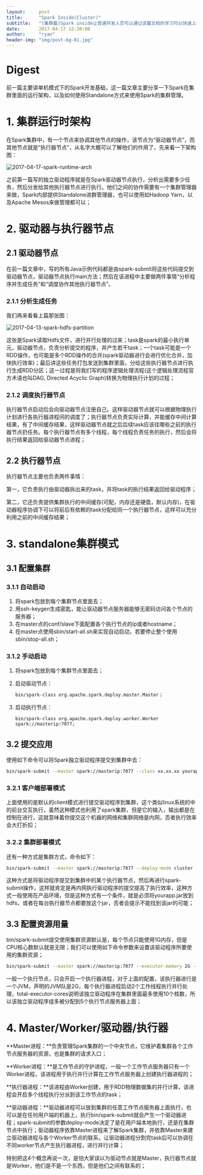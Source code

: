 ```yaml
---
layout:     post
title:      "Spark Inside(Cluster)"
subtitle:   "(集群篇)Spark inside让普通开发人员可以通过该篇文档的学习可以快速上手Spark"
date:       2017-04-17 12:30:00
author:     "ryan"
header-img: "img/post-bg-01.jpg"
---
```


# Digest

前一篇主要讲单机模式下的Spark开发基础，这一篇文章主要分享一下Spark在集群里面的运行架构，以及如何使用Standalone方式来使用Spark的集群管理。



# 1. 集群运行时架构

在Spark集群中，有一个节点来协调其他节点的操作，该节点为“驱动器节点”，而其他节点就是“执行器节点”，从名字大概可以了解他们的作用了，先来看一下架构图：

![2017-04-17-spark-runtime-arch](2017-04-17-spark-runtime-arch.png)

之前第一篇写的独立驱动程序就是在Spark驱动器节点执行，分析出需要多少任务，然后分发给其他执行器节点进行执行。他们之间的协作需要有一个集群管理器来做，Spark内部提供Standalone进群管理器，也可以使用如Hadoop Yarn，以及Apache Mesos来做管理都可以；



# 2. 驱动器与执行器节点

## 2.1 驱动器节点

在前一篇文章中，写的所有Java示例代码都是由spark-submit将这些代码提交到驱动器节点，驱动器节点执行main方法；然后在该进程中主要做两件事情“分析程序并生成任务”和“调度协作其他执行器节点”。

### 2.1.1 分析生成任务

我们再来看看上篇那张图：

![2017-04-13-spark-hdfs-partition](2017-04-13-spark-hdfs-partition.png)

这张是Spark读取Hdfs文件，进行并行处理的过来；task是spark的最小执行单元，驱动器节点，负责分析提交的程序，并产生若干task；一个task可能是一个RDD操作，也可能是多个RDD操作的合并(spark驱动器进行会进行优化合并，加快执行效率)；最后讲这些任务打包发送到集群里面，分给这些执行器节点进行执行生成RDD分区；这一过程是将我们写的程序逻辑处理流程(这个逻辑处理流程官方术语也叫DAG, Directed Acyclic Graph)转换为物理执行计划的过程；

### 2.1.2 调度执行器节点

执行器节点启动后会向驱动器节点注册自己。这样驱动器节点就可以根据物理执行计划进行各执行器进程间的调度了；执行器节点负责实际计算，并能缓存中间计算结果，有了中间缓存结果，这样驱动器节点就之后后续task应该往哪些之前的执行器节点扔任务。每个执行器节点有多个线程，每个线程负责任务的执行，然后会将执行结果返回给驱动器节点进程；



## 2.2 执行器节点

执行器节点主要也负责两件事情：

第一，它负责执行由驱动器拆出来的task，并将task的执行结果返回给驱动程序；

第二，它还负责提供集群执行的中间缓存(可配，内存还是硬盘，默认内存)，在驱动器程序协调下可以将前后有依赖的task分配给同一个执行器节点，这样可以充分利用之前的中间缓存结果；



# 3. standalone集群模式

## 3.1 配置集群

### 3.1.1 自动启动

1. 将spark包放到每个集群节点里面去；
2. 用ssh-keygen生成密匙，能让驱动器节点服务器能够无密码访问各个节点的服务器；
3. 在master点的conf/slave下面配置各个执行节点的ip或者hostname；
4. 在master点使用sbin/start-all.sh来实现自动启动，若要停止整个使用sbin/stop-all.sh；

### 3.1.2 手动启动

1. 将spark包放到每个集群节点里面去；

2. 启动驱动节点：

   ```sh
   bin/spark-class org.apache.spark.deploy.master.Master；
   ```

3. 启动执行节点：

   ```shell
   bin/spark-class org.apache.spark.deploy.worker.Worker spark://masterip:7077;
   ```

## 3.2 提交应用

使用如下命令可以将Spark独立驱动程序提交到集群中去：

```sh
bin/spark-submit --master spark://masterip:7077 --class xx.xx.xx yourapp.jar
```

### 3.2.1 客户端部署模式

上面使用的是默认的client模式进行提交驱动程序到集群，这个类似linux系统的中的前台交互执行，虽然这种模式也利用了spark集群，但是它的输入，输出都是在控制在进行，这就意味着你提交这个机器的网络和集群网络是内网，否者执行效率会大打折扣；

### 3.2.2 集群部署模式

还有一种方式是集群方式，命令如下：

```sh
bin/spark-submit --master spark://masterip:7077 --deploy-mode cluster --class xx.xx.xx yourapp.jar
```

这种方式是将驱动程序提交到集群中的某个执行器节点，然后再进行spark-submit操作，这样就肯定是再内网执行驱动程序的提交提高了执行效率，这种方式一般使用在产品环境，但是这种方式有一个条件，就是必须将yourapp.jar放到hdfs，或者在每台执行器节点都要放这个jar，否者会提示不能找到该jar的可能；



## 3.3 配置资源用量

bin/spark-submit提交使用集群资源默认是，每个节点只能使用1G内存，但是CPU核心数默认就是无限；我们可以使用如下命令参数来设置该驱动程序所要使用的集群资源；

```sh
bin/spark-submit --master spark://masterip:7077 --executor-memory 2G --executor-cores 2 --total-executor-cores 10 --class xx.xx.xx yourapp.jar
```

一般一个执行节点，只会开启一个执行器进程，对于上面的配置，该执行器进行是一个JVM，声明的JVM队是2G，每个执行器进程启动2个工作线程执行并行处理，total-executor-cores说明该独立驱动程序在集群里面最多使用10个核数，所以该独立驱动程序组多被分配到5个执行节点服务器上面；



# 4. Master/Worker/驱动器/执行器

**Master进程：**负责管理Spark集群的一个中央节点，它维护着集群各个工作节点服务器的资源，也是集群的请求入口；

**Worker进程：**是工作节点的守护进程，一般一个工作节点服务器只有一个Worker进程，该进程用于执行并行计算在工作节点服务器上创建执行器进程的；

**执行器进程：**该进程由Worker创建，用于RDD物理数据集的并行计算，该进程会开启多个线程执行分派到该工作节点的task；

**驱动器进程：**驱动器进程可以放到集群的任意工作节点服务器上面执行，也可以是在任何用户端的机器上，执行bin/spark-submit就会产生一个驱动器进程；spark-submit的参数deploy-mode决定了是在用户端本地执行，还是在集群节点中执行；驱动器程序依靠Master进程来了解Spark集群，并依靠Master来建立驱动器进程与各个Worker节点的联系，让驱动器进程分割完task后可以协调在不同worker节点产生执行器进程，进行并行计算；

特别把这4个概念再说一次，是怕大家误以为驱动节点就是Master，执行器节点就是Worker，他们是不是一个东西，但是他们之间有联系的；